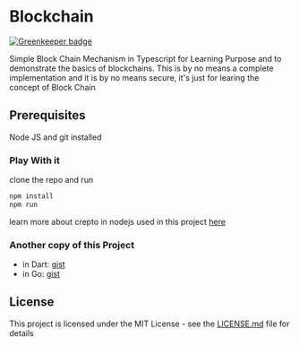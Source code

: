 # Blockchain

[![Greenkeeper badge](https://badges.greenkeeper.io/shekohex/blockchain.svg)](https://greenkeeper.io/)

Simple Block Chain Mechanism in Typescript for Learning Purpose and to demonstrate the basics of blockchains.
This is by no means a complete implementation and it is by no means secure, it's just for learing the concept of Block Chain

## Prerequisites

Node JS and git installed

### Play With it

clone the repo and run

```bash
npm install
npm run
```

learn more about crepto in nodejs used in this project [here](https://nodejs.org/api/crypto.html#crypto_class_hash)

### Another copy of this Project
- in Dart: [gist](https://gist.github.com/shekohex/3aef759074ad9fcb31fe0f772c8f8fb4)
- in Go: [gist](https://gist.github.com/shekohex/9da2c116ca2a1209c5851f955bd24a6c)


## License

This project is licensed under the MIT License - see the [LICENSE.md](LICENSE.md) file for details
